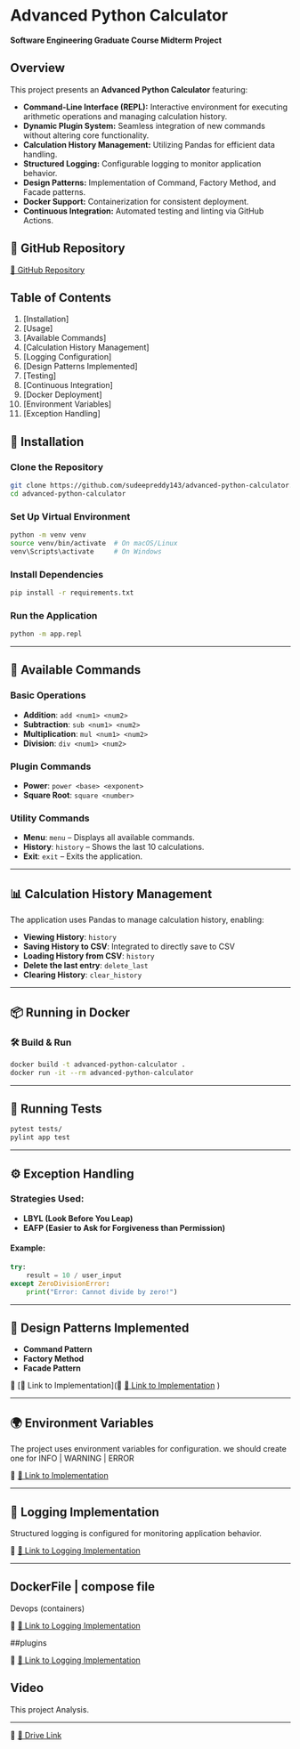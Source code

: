 # Advanced Python Calculator #

**Software Engineering Graduate Course Midterm Project**

## Overview

This project presents an **Advanced Python Calculator** featuring:

- **Command-Line Interface (REPL):** Interactive environment for executing arithmetic operations and managing calculation history.
- **Dynamic Plugin System:** Seamless integration of new commands without altering core functionality.
- **Calculation History Management:** Utilizing Pandas for efficient data handling.
- **Structured Logging:** Configurable logging to monitor application behavior.
- **Design Patterns:** Implementation of Command, Factory Method, and Facade patterns.
- **Docker Support:** Containerization for consistent deployment.
- **Continuous Integration:** Automated testing and linting via GitHub Actions.

## 📌 GitHub Repository

[🔗 GitHub Repository](https://github.com/sudeepreddy143/advanced-python-calculator)

## Table of Contents

1. [Installation]
2. [Usage]
3. [Available Commands]
4. [Calculation History Management]
5. [Logging Configuration]
6. [Design Patterns Implemented]
7. [Testing]
8. [Continuous Integration]
9. [Docker Deployment]
10. [Environment Variables]
11. [Exception Handling]


## 🚀 Installation

### Clone the Repository

```sh
git clone https://github.com/sudeepreddy143/advanced-python-calculator.git
cd advanced-python-calculator
```

### Set Up Virtual Environment 

```sh
python -m venv venv
source venv/bin/activate  # On macOS/Linux
venv\Scripts\activate     # On Windows
```

### Install Dependencies

```sh
pip install -r requirements.txt
```

### Run the Application

```sh
python -m app.repl
```

---

## 🔢 Available Commands

### Basic Operations
- **Addition**: `add <num1> <num2>`
- **Subtraction**: `sub <num1> <num2>`
- **Multiplication**: `mul <num1> <num2>`
- **Division**: `div <num1> <num2>`

### Plugin Commands
- **Power**: `power <base> <exponent>`
- **Square Root**: `square <number>`

### Utility Commands
- **Menu**: `menu` – Displays all available commands.
- **History**: `history` – Shows the last 10 calculations.
- **Exit**: `exit` – Exits the application.

---

## 📊 Calculation History Management

The application uses Pandas to manage calculation history, enabling:

- **Viewing History**: `history`
- **Saving History to CSV**: Integrated to directly save to CSV
- **Loading History from CSV**: `history`
- **Delete the last entry**: `delete_last`
- **Clearing History**: `clear_history`

---

## 📦 Running in Docker

### 🛠 Build & Run

```sh
docker build -t advanced-python-calculator .
docker run -it --rm advanced-python-calculator
```

---

## 🧪 Running Tests

```sh
pytest tests/
pylint app test
```

---

## ⚙️ Exception Handling

### Strategies Used:
- **LBYL (Look Before You Leap)**
- **EAFP (Easier to Ask for Forgiveness than Permission)**

#### Example:

```python
try:
    result = 10 / user_input
except ZeroDivisionError:
    print("Error: Cannot divide by zero!")
```

---

## 📜 Design Patterns Implemented

- **Command Pattern**
- **Factory Method**
- **Facade Pattern**

📌 [🔗 Link to Implementation](📌 [🔗 Link to Implementation](https://github.com/sudeepreddy143/advanced-python-calculator/tree/main/app/)
)

---

## 🌍 Environment Variables

The project uses environment variables for configuration. 
we should create one for INFO | WARNING | ERROR

📌 [🔗 Link to Implementation](https://github.com/sudeepreddy143/advanced-python-calculator/blob/main/app/.env)

---

## 📜 Logging Implementation

Structured logging is configured for monitoring application behavior.

📌 [🔗 Link to Logging Implementation](https://github.com/sudeepreddy143/advanced-python-calculator/blob/main/app/logging_config.py)


---
## DockerFile | compose file

Devops (containers)

📌 [🔗 Link to Logging Implementation](https://github.com/sudeepreddy143/advanced-python-calculator/blob/main/docker-compose.yml)

##plugins

📌 [🔗 Link to Logging Implementation](https://github.com/sudeepreddy143/advanced-python-calculator/blob/main/app/plugins)


## Video 

This project Analysis.

---

📌 [🔗 Drive Link](https://github.com/sudeepreddy143/advanced-python-calculator)
